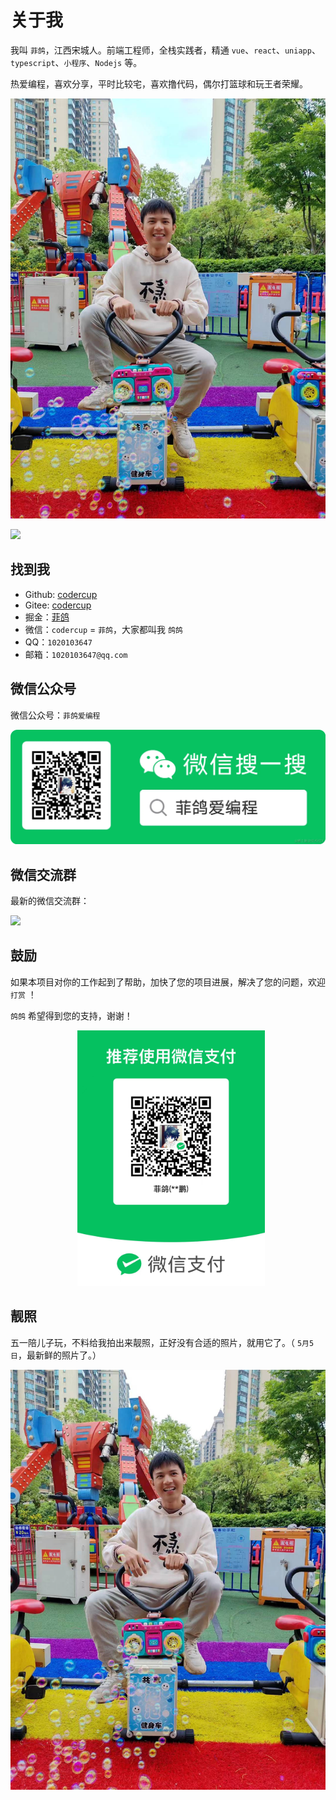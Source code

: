# 关于我

我叫 `菲鸽`，江西宋城人。前端工程师，全栈实践者，精通 `vue`、`react`、`uniapp`、`typescript`、`小程序`、`Nodejs` 等。

热爱编程，喜欢分享，平时比较宅，喜欢撸代码，偶尔打篮球和玩王者荣耀。

![alt text](image-2.png)

[![](https://opengraph.githubassets.com/1cac1150838995e1f7d1643c00eee51a5d884f2054f995c9d3225b07b0eddb39/codercup/unibest)](https://github.com/codercup/unibest)

## 找到我

- Github: [codercup](https://github.com/codercup)
- Gitee: [codercup](https://gitee.com/codercup)
- 掘金：[菲鸽](https://juejin.cn/user/3263006241460792/posts)
- 微信：`codercup` = `菲鸽`，大家都叫我 `鸽鸽`
- QQ：`1020103647`
- 邮箱：`1020103647@qq.com`

<!-- 微信名片：

![菲鸽](./screenshots/wx-me.png) -->

## 微信公众号

微信公众号：`菲鸽爱编程`

![微信公众号](./screenshots/wx-gzh.png)

## 微信交流群

最新的微信交流群：

![](https://oss.laf.run/ukw0y1-site/wx-group.jpg)

## 鼓励

如果本项目对你的工作起到了帮助，加快了您的项目进展，解决了您的问题，欢迎 `打赏` ！

`鸽鸽` 希望得到您的支持，谢谢！

<p align='center'>
<img alt="special sponsor appwrite" src="./screenshots/pay-wx.png" width="300" style="display:inline-block; margin-left:10px;">
</p>

## 靓照

五一陪儿子玩，不料给我拍出来靓照，正好没有合适的照片，就用它了。（ `5月5日`，最新鲜的照片了。）

![alt text](image-3.png)
